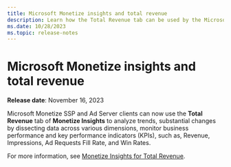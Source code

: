 ```yaml
---
title: Microsoft Monetize insights and total revenue
description: Learn how the Total Revenue tab can be used by the Microsoft Monetize SSP and Ad Server clients.  
ms.date: 10/28/2023
ms.topic: release-notes
---
```



# Microsoft Monetize insights and total revenue

**Release date**: November 16, 2023

Microsoft Monetize SSP and Ad Server clients can now use the **Total Revenue** tab of **Monetize Insights** to analyze trends, substantial changes by dissecting data across various dimensions, monitor business performance and key performance indicators (KPIs), such as, Revenue, Impressions, Ad Requests Fill Rate, and Win Rates.

For more information, see [Monetize Insights for Total Revenue](monetize-insights-total-revenue.md).
